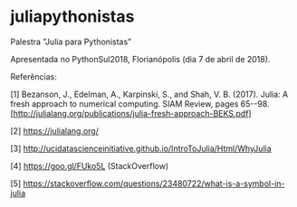 # juliapythonistas
Palestra "Julia para Pythonistas"

Apresentada no PythonSul2018, Florianópolis (dia 7 de abril de 2018).

Referências:

[1] Bezanson, J., Edelman, A., Karpinski, S., and Shah, V. B. (2017). Julia: A fresh approach to numerical computing. SIAM Review, pages 65--98. [http://julialang.org/publications/julia-fresh-approach-BEKS.pdf]

[2] https://julialang.org/

[3] http://ucidatascienceinitiative.github.io/IntroToJulia/Html/WhyJulia

[4] https://goo.gl/FUko5L (StackOverflow)

[5] https://stackoverflow.com/questions/23480722/what-is-a-symbol-in-julia

